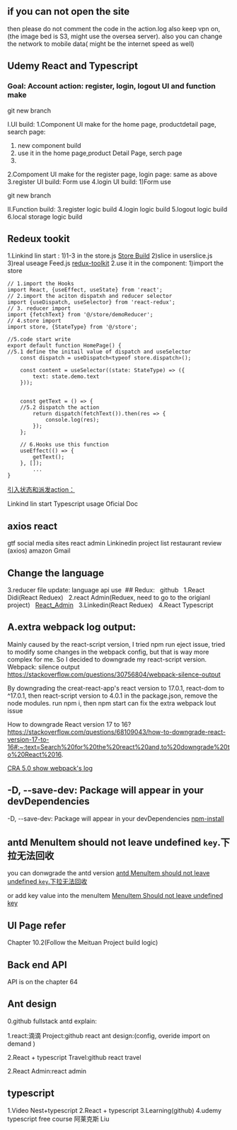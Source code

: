 ## if you can not open the site

then please do not comment the code in the action.log also keep 
vpn on, (the image bed is S3, might use the oversea server). also you 
can change the network to mobile data( might be the internet speed as well)


## Udemy React and Typescript
### Goal: Account action: register, login, logout UI and function make
git new branch

I.UI build:
1.Component UI make for the home page, productdetail page, search page:
1) new component build
2) use it in the home page,product Detail Page, serch page
3) 
2.Compoment UI make for the register page, login page:
same as above
3.register UI build:
Form use
4.login UI build:
1)Form use

git new branch

II.Function build:
3.register logic build
4.login logic build
5.logout logic build
6.local storage logic build


## Redeux tookit
1.Linkind lin start :
1)1-3 in the store.js 
[Store Build](https://juejin.cn/post/7032663396160012295#heading-3)
2)slice in userslice.js
3)real useage Feed.js
[redux-toolkit](https://github.dev/GlennOu66304/Linkedin-clone)
2.use it in the component:
1)import the store

```
// 1.import the Hooks
import React, {useEffect, useState} from 'react';
// 2.import the aciton dispatxh and reducer selector
import {useDispatch, useSelector} from 'react-redux';
// 3. reducer import
import {fetchText} from '@/store/demoReducer';
// 4.store import
import store, {StateType} from '@/store';

//5.code start write
export default function HomePage() {
//5.1 define the initail value of dispatch and useSelector
    const dispatch = useDispatch<typeof store.dispatch>();
    
	const content = useSelector((state: StateType) => ({
		text: state.demo.text
	}));
	
	
	const getText = () => {
	//5.2 dispatch the action 
		return dispatch(fetchText()).then(res => {
			console.log(res);
		});
	};
	
	// 6.Hooks use this function
	useEffect(() => {
		getText();
	}, []);
        ...
}

```

[引入状态和派发action：](https://juejin.cn/post/7032663396160012295#heading-3)

Linkind lin start 
Typescript usage
Oficial Doc



## axios react
gtf
social media sites
react admin
Linkinedin
project list
restaurant review (axios)
amazon
Gmail



## Change the language
3.reducer file update: language api use
 ## Redux:
  github
  1.React Didi(React Reduex)
  2.react Admin(Reduex, need to go to the origianl project)
  [React_Admin](https://github.dev/GlennOu66304/react-admin)
  3.Linkedin(React Reduex)
  4.React Typescript
## A.extra webpack log output:
Mainly caused by the react-script version, I tried npm run eject issue, tried to modify some changes in the webpack config, but that is way more complex for me. So I decided to downgrade my react-script version.
Webpack: silence output
https://stackoverflow.com/questions/30756804/webpack-silence-output

By downgrading the creat-react-app's react version to 17.0.1, react-dom to ^17.0.1, then react-script version to 4.0.1 in the package.json, remove the node modules. run npm i, then npm start can fix the extra webpack lout issue

How to downgrade React version 17 to 16?
https://stackoverflow.com/questions/68109043/how-to-downgrade-react-version-17-to-16#:~:text=Search%20for%20the%20react%20and,to%20downgrade%20to%20React%2016.

[CRA 5.0 show webpack's log](https://github.com/facebook/create-react-app/issues/11871)    

## -D, --save-dev: Package will appear in your devDependencies
-D, --save-dev: Package will appear in your devDependencies
[npm-install](https://docs.npmjs.com/cli/v8/commands/npm-install)


## antd MenuItem should not leave undefined `key`.下拉无法回收

you can donwgrade the antd version 
[antd MenuItem should not leave undefined `key`.下拉无法回收](https://blog.csdn.net/lizhen_software/article/details/117691861)


or add key value into the menuItem
[MenuItem Should not leave undefined key](https://www.inflearn.com/questions/321408)


## UI Page refer
Chapter 10.2(Follow the Meituan Project build logic)
## Back end API
API is on the chapter 64

## Ant design

0.github fullstack antd explain:

1.react:滴滴 Project:github react ant design:(config, overide import on demand )

2.React + typescript Travel:github react travel

2.React Admin:react admin

## typescript
1.Video Nest+typescript
2.React + typescript
3.Learning(github)
4.udemy typescript free course 阿莱克斯 Liu




